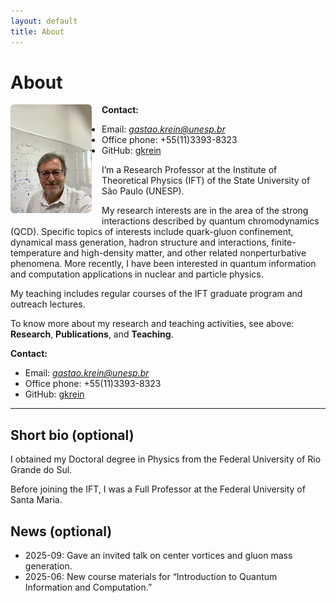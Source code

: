 ```yaml
---
layout: default
title: About
---
```


# About

<img src="/assets/images/gkrein.jpg" alt="Photo of Gastão Krein" style="max-width: 130px; float: left; margin: 0 1rem 1rem 0; border-radius: 6px;">

**Contact:**  
- Email: *gastao.krein@unesp.br*
- Office phone: +55(11)3393-8323
- GitHub: [gkrein](https://github.com/gkrein)  


I’m a Research Professor at the Institute of Theoretical Physics (IFT) of the State University of São Paulo (UNESP). 

My research interests are in the area of the strong interactions described by quantum chromodynamics (QCD). Specific topics of interests include quark-gluon confinement, dynamical mass generation, hadron structure and interactions, finite-temperature and high-density matter, and other related nonperturbative phenomena. More recently, I have been interested in quantum information and computation applications in nuclear and particle physics. 

My teaching includes regular courses of the IFT graduate program and outreach lectures.


To know more about my research and teaching activities, see above: **Research**, **Publications**, and **Teaching**. 

**Contact:**  
- Email: *gastao.krein@unesp.br*
- Office phone: +55(11)3393-8323
- GitHub: [gkrein](https://github.com/gkrein)  

---

## Short bio (optional)
I obtained my Doctoral degree in Physics from the Federal University of Rio Grande do Sul.

Before joining the IFT, I was a Full Professor at the Federal University of Santa Maria. 

## News (optional)
- 2025-09: Gave an invited talk on center vortices and gluon mass generation.  
- 2025-06: New course materials for “Introduction to Quantum Information and Computation.”

<!-- If you prefer the photo centered above the text, replace the <img> above with:
<img src="/assets/images/me.jpg" alt="Photo of Gastão Krein" style="display:block; margin:0 auto 1rem; max-width: 260px; border-radius: 6px;">
and remove "float: left" so the text doesn’t wrap.
-->

